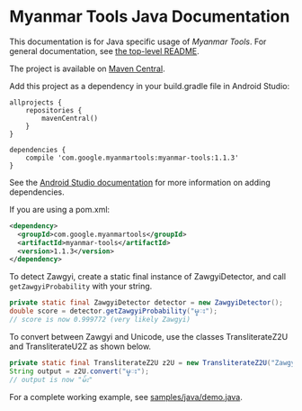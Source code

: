 # Myanmar Tools Java Documentation

This documentation is for Java specific usage of *Myanmar Tools*.  For general documentation, see [the top-level README](../../README.md).

The project is available on [Maven Central](https://mvnrepository.com/artifact/com.google.myanmartools/myanmar-tools).

Add this project as a dependency in your build.gradle file in Android Studio:

```
allprojects {
    repositories {
        mavenCentral()
    }
}

dependencies {
    compile 'com.google.myanmartools:myanmar-tools:1.1.3'
}
```

See the [Android Studio documentation](https://developer.android.com/studio/build/dependencies.html) for more information on adding dependencies.

If you are using a pom.xml:

```xml
<dependency>
  <groupId>com.google.myanmartools</groupId>
  <artifactId>myanmar-tools</artifactId>
  <version>1.1.3</version>
</dependency>
```

To detect Zawgyi, create a static final instance of ZawgyiDetector, and call `getZawgyiProbability` with your string.

```java
private static final ZawgyiDetector detector = new ZawgyiDetector();
double score = detector.getZawgyiProbability("မ္း");
// score is now 0.999772 (very likely Zawgyi)
```

To convert between Zawgyi and Unicode, use the classes TransliterateZ2U and TransliterateU2Z as shown below.

```java
private static final TransliterateZ2U z2U = new TransliterateZ2U("Zawgyi to Unicode");
String output = z2U.convert("မ္း");
// output is now "မ်း"
```

For a complete working example, see [samples/java/demo.java](../../samples/java/demo.java).
